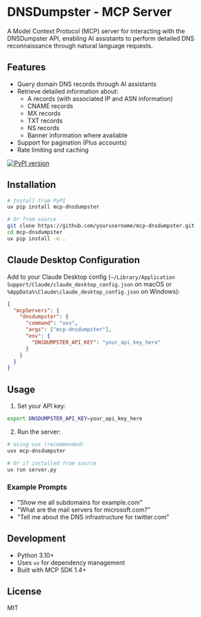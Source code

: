 # DNSDumpster - MCP Server

A Model Context Protocol (MCP) server for interacting with the DNSDumpster API, enabling AI assistants to perform detailed DNS reconnaissance through natural language requests.

## Features

- Query domain DNS records through AI assistants
- Retrieve detailed information about:
  - A records (with associated IP and ASN information)
  - CNAME records
  - MX records
  - TXT records
  - NS records
  - Banner information where available
- Support for pagination (Plus accounts)
- Rate limiting and caching

[![PyPI version](https://badge.fury.io/py/mcp-dnsdumpster.svg)](https://pypi.org/project/mcp-dnsdumpster/)

## Installation

```bash
# Install from PyPI
uv pip install mcp-dnsdumpster

# Or from source
git clone https://github.com/yourusername/mcp-dnsdumpster.git
cd mcp-dnsdumpster
uv pip install -e .
```

## Claude Desktop Configuration

Add to your Claude Desktop config (`~/Library/Application Support/Claude/claude_desktop_config.json` on macOS or `%AppData%\Claude\claude_desktop_config.json` on Windows):

```json
{
  "mcpServers": {
    "dnsdumpster": {
      "command": "uvx",
      "args": ["mcp-dnsdumpster"],
      "env": {
        "DNSDUMPSTER_API_KEY": "your_api_key_here"
      }
    }
  }
}
```

## Usage

1. Set your API key:
```bash
export DNSDUMPSTER_API_KEY=your_api_key_here
```

2. Run the server:
```bash
# Using uvx (recommended)
uvx mcp-dnsdumpster

# Or if installed from source
uv run server.py
```

### Example Prompts

- "Show me all subdomains for example.com"
- "What are the mail servers for microsoft.com?"
- "Tell me about the DNS infrastructure for twitter.com"

## Development

- Python 3.10+
- Uses `uv` for dependency management
- Built with MCP SDK 1.4+

## License

MIT

